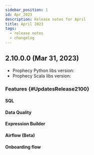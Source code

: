 ```yaml
---
sidebar_position: 1
id: Apr_2023
description: Release notes for April
title: April 2023
tags:
  - release notes
  - changelog
---
```


## 2.10.0.0 (Mar 31, 2023)

- Prophecy Python libs version:
- Prophecy Scala libs version:

### Features {#UpdatesRelease2100}

#### SQL

#### Data Quality

#### Expression Builder

#### Airflow (Beta)

#### Onboarding flow

